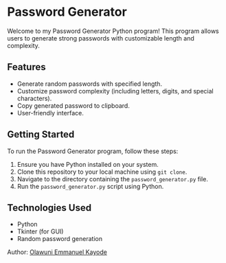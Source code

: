# Password Generator

Welcome to my Password Generator Python program! This program allows users to generate strong passwords with customizable length and complexity.

## Features

- Generate random passwords with specified length.
- Customize password complexity (including letters, digits, and special characters).
- Copy generated password to clipboard.
- User-friendly interface.

## Getting Started

To run the Password Generator program, follow these steps:

1. Ensure you have Python installed on your system.
2. Clone this repository to your local machine using `git clone`.
3. Navigate to the directory containing the `password_generator.py` file.
4. Run the `password_generator.py` script using Python.

## Technologies Used

- Python
- Tkinter (for GUI)
- Random password generation

Author:
[Olawuni Emmanuel Kayode](https://github.com/OK-Emmanuel)